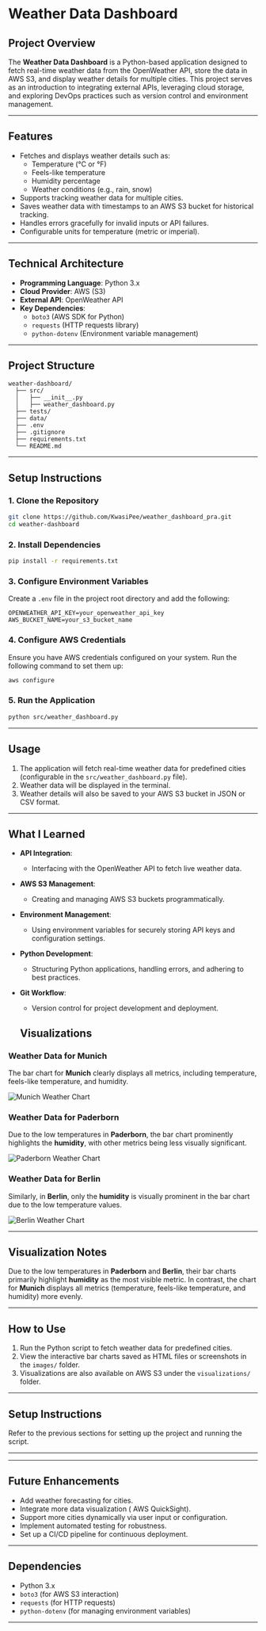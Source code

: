 # **Weather Data Dashboard**

## **Project Overview**
The **Weather Data Dashboard** is a Python-based application designed to fetch real-time weather data from the OpenWeather API, store the data in AWS S3, and display weather details for multiple cities. This project serves as an introduction to integrating external APIs, leveraging cloud storage, and exploring DevOps practices such as version control and environment management.

---

## **Features**
- Fetches and displays weather details such as:
  - Temperature (°C or °F)
  - Feels-like temperature
  - Humidity percentage
  - Weather conditions (e.g., rain, snow)
- Supports tracking weather data for multiple cities.
- Saves weather data with timestamps to an AWS S3 bucket for historical tracking.
- Handles errors gracefully for invalid inputs or API failures.
- Configurable units for temperature (metric or imperial).

---

## **Technical Architecture**
- **Programming Language**: Python 3.x
- **Cloud Provider**: AWS (S3)
- **External API**: OpenWeather API
- **Key Dependencies**:
  - `boto3` (AWS SDK for Python)
  - `requests` (HTTP requests library)
  - `python-dotenv` (Environment variable management)

---

## **Project Structure**
```
weather-dashboard/
  ├── src/
  │   ├── __init__.py
  │   ├── weather_dashboard.py
  ├── tests/
  ├── data/
  ├── .env
  ├── .gitignore
  ├── requirements.txt
  └── README.md
```

---

## **Setup Instructions**

### **1. Clone the Repository**
```bash
git clone https://github.com/KwasiPee/weather_dashboard_pra.git
cd weather-dashboard
```

### **2. Install Dependencies**
```bash
pip install -r requirements.txt
```

### **3. Configure Environment Variables**
Create a `.env` file in the project root directory and add the following:
```plaintext
OPENWEATHER_API_KEY=your_openweather_api_key
AWS_BUCKET_NAME=your_s3_bucket_name
```

### **4. Configure AWS Credentials**
Ensure you have AWS credentials configured on your system. Run the following command to set them up:
```bash
aws configure
```

### **5. Run the Application**
```bash
python src/weather_dashboard.py
```

---

## **Usage**
1. The application will fetch real-time weather data for predefined cities (configurable in the `src/weather_dashboard.py` file).
2. Weather data will be displayed in the terminal.
3. Weather details will also be saved to your AWS S3 bucket in JSON or CSV format.

---

## **What I Learned**
- **API Integration**:
  - Interfacing with the OpenWeather API to fetch live weather data.
- **AWS S3 Management**:
  - Creating and managing AWS S3 buckets programmatically.
- **Environment Management**:
  - Using environment variables for securely storing API keys and configuration settings.
- **Python Development**:
  - Structuring Python applications, handling errors, and adhering to best practices.
- **Git Workflow**:
  - Version control for project development and deployment.

  ## Visualizations

### Weather Data for Munich
The bar chart for **Munich** clearly displays all metrics, including temperature, feels-like temperature, and humidity.

![Munich Weather Chart](images/munich_chart.png)

### Weather Data for Paderborn
Due to the low temperatures in **Paderborn**, the bar chart prominently highlights the **humidity**, with other metrics being less visually significant.

![Paderborn Weather Chart](images/paderborn_chart.png)

### Weather Data for Berlin
Similarly, in **Berlin**, only the **humidity** is visually prominent in the bar chart due to the low temperature values.

![Berlin Weather Chart](images/berlin_chart.png)

---

## Visualization Notes
Due to the low temperatures in **Paderborn** and **Berlin**, their bar charts primarily highlight **humidity** as the most visible metric. In contrast, the chart for **Munich** displays all metrics (temperature, feels-like temperature, and humidity) more evenly.

---

## How to Use
1. Run the Python script to fetch weather data for predefined cities.
2. View the interactive bar charts saved as HTML files or screenshots in the `images/` folder.
3. Visualizations are also available on AWS S3 under the `visualizations/` folder.

---

## Setup Instructions
Refer to the previous sections for setting up the project and running the script.

---

---

## **Future Enhancements**
- Add weather forecasting for cities.
- Integrate more data visualization ( AWS QuickSight).
- Support more cities dynamically via user input or configuration.
- Implement automated testing for robustness.
- Set up a CI/CD pipeline for continuous deployment.

---

## **Dependencies**
- Python 3.x
- `boto3` (for AWS S3 interaction)
- `requests` (for HTTP requests)
- `python-dotenv` (for managing environment variables)

---


